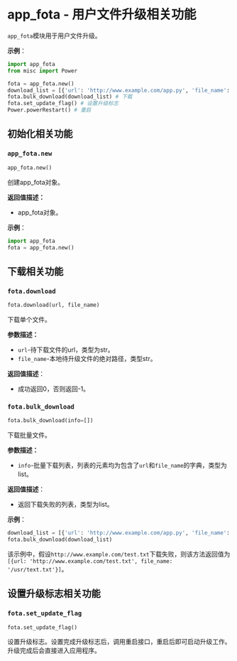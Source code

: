 # app_fota - 用户文件升级相关功能

`app_fota`模块用于用户文件升级。

**示例**：

```python
import app_fota
from misc import Power

fota = app_fota.new()
download_list = [{'url': 'http://www.example.com/app.py', 'file_name': '/usr/app.py'}, {'url': 'http://www.example.com/test.txt', 'file_name': '/usr/text.txt'}]
fota.bulk_download(download_list) # 下载
fota.set_update_flag() # 设置升级标志
Power.powerRestart() # 重启
```

## 初始化相关功能

### `app_fota.new`

```python
app_fota.new()
```

创建app_fota对象。

**返回值描述：**

- app_fota对象。

**示例**：

```python
import app_fota
fota = app_fota.new()
```

## 下载相关功能

### `fota.download`

```python
fota.download(url, file_name)
```

下载单个文件。

**参数描述：**

- `url`-待下载文件的url，类型为str。
- `file_name`-本地待升级文件的绝对路径，类型str。

**返回值描述**：

- 成功返回0，否则返回-1。

### `fota.bulk_download`

```python
fota.bulk_download(info=[])
```

下载批量文件。

**参数描述：**

- `info`-批量下载列表，列表的元素均为包含了`url`和`file_name`的字典，类型为list。

**返回值描述**：

- 返回下载失败的列表，类型为list。

**示例**：

```python
download_list = [{'url': 'http://www.example.com/app.py', 'file_name': '/usr/app.py'}, {'url': 'http://www.example.com/test.txt', 'file_name': '/usr/text.txt'}]
fota.bulk_download(download_list)
```

该示例中，假设`http://www.example.com/test.txt`下载失败，则该方法返回值为`[{url: 'http://www.example.com/test.txt', file_name: '/usr/text.txt'}]`。

## 设置升级标志相关功能

### `fota.set_update_flag`

```python
fota.set_update_flag()
```

设置升级标志。设置完成升级标志后，调用重启接口，重启后即可启动升级工作。升级完成后会直接进入应用程序。

